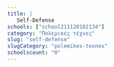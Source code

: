 ```yaml
---
title: |
   Self-Defense
schools: ["school211120182134"]
category: "Πολεμικές τέχνες"
slug: "self-defense"
slugCategory: "polemikes-texnes"
schoolscount: "0"
---
```


